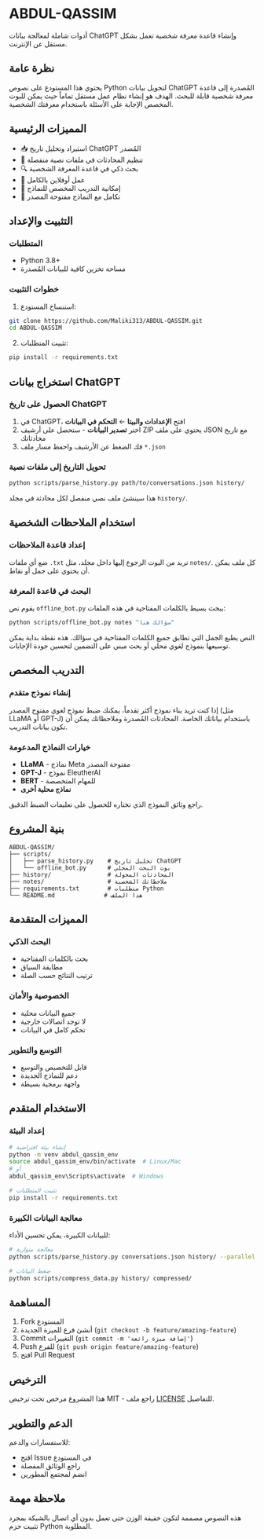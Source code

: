 # ABDUL-QASSIM

أدوات شاملة لمعالجة بيانات ChatGPT وإنشاء قاعدة معرفة شخصية تعمل بشكل مستقل عن الإنترنت.

## نظرة عامة

يحتوي هذا المستودع على نصوص Python لتحويل بيانات ChatGPT المُصدرة إلى قاعدة معرفة شخصية قابلة للبحث. الهدف هو إنشاء نظام عمل مستقل تماماً حيث يمكن للبوت المخصص الإجابة على الأسئلة باستخدام معرفتك الشخصية.

## المميزات الرئيسية

- 📥 استيراد وتحليل تاريخ ChatGPT المُصدر
- 📁 تنظيم المحادثات في ملفات نصية منفصلة
- 🔍 بحث ذكي في قاعدة المعرفة الشخصية
- 💾 عمل أوفلاين بالكامل
- 🤖 إمكانية التدريب المخصص للنماذج
- 🔗 تكامل مع النماذج مفتوحة المصدر

## التثبيت والإعداد

### المتطلبات
- Python 3.8+
- مساحة تخزين كافية للبيانات المُصدرة

### خطوات التثبيت

1. استنساخ المستودع:
```bash
git clone https://github.com/Maliki313/ABDUL-QASSIM.git
cd ABDUL-QASSIM
```

2. تثبيت المتطلبات:
```bash
pip install -r requirements.txt
```

## استخراج بيانات ChatGPT

### الحصول على تاريخ ChatGPT

1. في ChatGPT، افتح **الإعدادات والبيتا** ← **التحكم في البيانات**
2. اختر **تصدير البيانات** - ستحصل على أرشيف ZIP يحتوي على ملف JSON مع تاريخ محادثاتك
3. فك الضغط عن الأرشيف واحفظ مسار ملف `*.json`

### تحويل التاريخ إلى ملفات نصية

```bash
python scripts/parse_history.py path/to/conversations.json history/
```

هذا سينشئ ملف نصي منفصل لكل محادثة في مجلد `history/`.

## استخدام الملاحظات الشخصية

### إعداد قاعدة الملاحظات

ضع أي ملفات `.txt` تريد من البوت الرجوع إليها داخل مجلد، مثل `notes/`. كل ملف يمكن أن يحتوي على جمل أو نقاط.

### البحث في قاعدة المعرفة

يقوم نص `offline_bot.py` ببحث بسيط بالكلمات المفتاحية في هذه الملفات:

```bash
python scripts/offline_bot.py notes "سؤالك هنا"
```

النص يطبع الجمل التي تطابق جميع الكلمات المفتاحية في سؤالك. هذه نقطة بداية يمكن توسيعها بنموذج لغوي محلي أو بحث مبني على التضمين لتحسين جودة الإجابات.

## التدريب المخصص

### إنشاء نموذج متقدم

إذا كنت تريد بناء نموذج أكثر تقدماً، يمكنك ضبط نموذج لغوي مفتوح المصدر (مثل LLaMA أو GPT-J) باستخدام بياناتك الخاصة. المحادثات المُصدرة وملاحظاتك يمكن أن تكون بيانات التدريب.

### خيارات النماذج المدعومة

- **LLaMA** - نماذج Meta مفتوحة المصدر
- **GPT-J** - نموذج EleutherAI
- **BERT** - للمهام المتخصصة
- **نماذج محلية أخرى**

راجع وثائق النموذج الذي تختاره للحصول على تعليمات الضبط الدقيق.

## بنية المشروع

```
ABDUL-QASSIM/
├── scripts/
│   ├── parse_history.py    # تحليل تاريخ ChatGPT
│   └── offline_bot.py      # بوت البحث المحلي
├── history/                # المحادثات المحولة
├── notes/                  # ملاحظاتك الشخصية
├── requirements.txt        # متطلبات Python
└── README.md              # هذا الملف
```

## المميزات المتقدمة

### البحث الذكي
- بحث بالكلمات المفتاحية
- مطابقة السياق
- ترتيب النتائج حسب الصلة

### الخصوصية والأمان
- جميع البيانات محلية
- لا توجد اتصالات خارجية
- تحكم كامل في البيانات

### التوسع والتطوير
- قابل للتخصيص والتوسع
- دعم للنماذج الجديدة
- واجهة برمجية بسيطة

## الاستخدام المتقدم

### إعداد البيئة

```bash
# إنشاء بيئة افتراضية
python -m venv abdul_qassim_env
source abdul_qassim_env/bin/activate  # Linux/Mac
# أو
abdul_qassim_env\Scripts\activate  # Windows

# تثبيت المتطلبات
pip install -r requirements.txt
```

### معالجة البيانات الكبيرة

للبيانات الكبيرة، يمكن تحسين الأداء:

```bash
# معالجة متوازية
python scripts/parse_history.py conversations.json history/ --parallel

# ضغط البيانات
python scripts/compress_data.py history/ compressed/
```

## المساهمة

1. Fork المستودع
2. أنشئ فرع للميزة الجديدة (`git checkout -b feature/amazing-feature`)
3. Commit التغييرات (`git commit -m 'إضافة ميزة رائعة'`)
4. Push للفرع (`git push origin feature/amazing-feature`)
5. افتح Pull Request

## الترخيص

هذا المشروع مرخص تحت ترخيص MIT - راجع ملف [LICENSE](LICENSE) للتفاصيل.

## الدعم والتطوير

للاستفسارات والدعم:
- افتح Issue في المستودع
- راجع الوثائق المفصلة
- انضم لمجتمع المطورين

## ملاحظة مهمة

هذه النصوص مصممة لتكون خفيفة الوزن حتى تعمل بدون أي اتصال بالشبكة بمجرد تثبيت حزم Python المطلوبة.